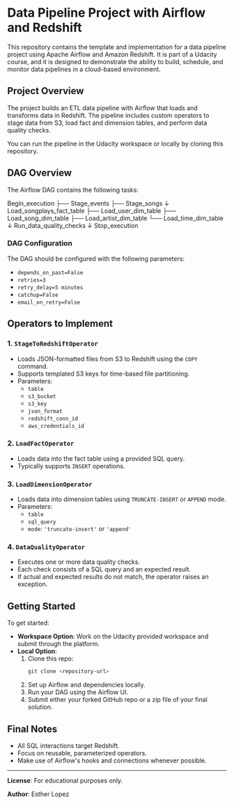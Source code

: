 # Data Pipeline Project with Airflow and Redshift

This repository contains the template and implementation for a data pipeline project using Apache Airflow and Amazon Redshift. It is part of a Udacity course, and it is designed to demonstrate the ability to build, schedule, and monitor data pipelines in a cloud-based environment.

## Project Overview

The project builds an ETL data pipeline with Airflow that loads and transforms data in Redshift. The pipeline includes custom operators to stage data from S3, load fact and dimension tables, and perform data quality checks.

You can run the pipeline in the Udacity workspace or locally by cloning this repository.

## DAG Overview

The Airflow DAG contains the following tasks:

Begin_execution
├── Stage_events
├── Stage_songs
↓
Load_songplays_fact_table
├── Load_user_dim_table
├── Load_song_dim_table
├── Load_artist_dim_table
└── Load_time_dim_table
↓
Run_data_quality_checks
↓
Stop_execution


### DAG Configuration

The DAG should be configured with the following parameters:

- `depends_on_past=False`
- `retries=3`
- `retry_delay=5 minutes`
- `catchup=False`
- `email_on_retry=False`

## Operators to Implement

### 1. `StageToRedshiftOperator`

- Loads JSON-formatted files from S3 to Redshift using the `COPY` command.
- Supports templated S3 keys for time-based file partitioning.
- Parameters:
  - `table`
  - `s3_bucket`
  - `s3_key`
  - `json_format`
  - `redshift_conn_id`
  - `aws_credentials_id`

### 2. `LoadFactOperator`

- Loads data into the fact table using a provided SQL query.
- Typically supports `INSERT` operations.

### 3. `LoadDimensionOperator`

- Loads data into dimension tables using `TRUNCATE-INSERT` or `APPEND` mode.
- Parameters:
  - `table`
  - `sql_query`
  - `mode`: `'truncate-insert'` or `'append'`

### 4. `DataQualityOperator`

- Executes one or more data quality checks.
- Each check consists of a SQL query and an expected result.
- If actual and expected results do not match, the operator raises an exception.

## Getting Started

To get started:

- **Workspace Option**: Work on the Udacity provided workspace and submit through the platform.
- **Local Option**:
  1. Clone this repo:  
     ```bash
     git clone <repository-url>
     ```
  2. Set up Airflow and dependencies locally.
  3. Run your DAG using the Airflow UI.
  4. Submit either your forked GitHub repo or a zip file of your final solution.

## Final Notes

- All SQL interactions target Redshift.
- Focus on reusable, parameterized operators.
- Make use of Airflow's hooks and connections whenever possible.

---

**License**: For educational purposes only.

**Author**: Esther Lopez


